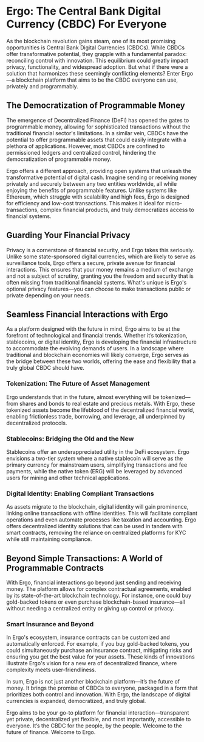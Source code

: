 # Ergo: The Central Bank Digital Currency (CBDC) For Everyone

As the blockchain revolution gains steam, one of its most promising opportunities is Central Bank Digital Currencies (CBDCs). While CBDCs offer transformative potential, they grapple with a fundamental paradox: reconciling control with innovation. This equilibrium could greatly impact privacy, functionality, and widespread adoption. But what if there were a solution that harmonizes these seemingly conflicting elements? Enter Ergo—a blockchain platform that aims to be the CBDC everyone can use, privately and programmably.

## The Democratization of Programmable Money

The emergence of Decentralized Finance (DeFi) has opened the gates to programmable money, allowing for sophisticated transactions without the traditional financial sector's limitations. In a similar vein, CBDCs have the potential to offer programmable assets that could easily integrate with a plethora of applications. However, most CBDCs are confined to permissioned ledgers and centralized control, hindering the democratization of programmable money. 

Ergo offers a different approach, providing open systems that unleash the transformative potential of digital cash. Imagine sending or receiving money privately and securely between any two entities worldwide, all while enjoying the benefits of programmable features. Unlike systems like Ethereum, which struggle with scalability and high fees, Ergo is designed for efficiency and low-cost transactions. This makes it ideal for micro-transactions, complex financial products, and truly democratizes access to financial systems.

## Guarding Your Financial Privacy

Privacy is a cornerstone of financial security, and Ergo takes this seriously. Unlike some state-sponsored digital currencies, which are likely to serve as surveillance tools, Ergo offers a secure, private avenue for financial interactions. This ensures that your money remains a medium of exchange and not a subject of scrutiny, granting you the freedom and security that is often missing from traditional financial systems. What's unique is Ergo's optional privacy features—you can choose to make transactions public or private depending on your needs.

## Seamless Financial Interactions with Ergo

As a platform designed with the future in mind, Ergo aims to be at the forefront of technological and financial trends. Whether it’s tokenization, stablecoins, or digital identity, Ergo is developing the financial infrastructure to accommodate the evolving demands of users. In a landscape where traditional and blockchain economies will likely converge, Ergo serves as the bridge between these two worlds, offering the ease and flexibility that a truly global CBDC should have.

### Tokenization: The Future of Asset Management

Ergo understands that in the future, almost everything will be tokenized—from shares and bonds to real estate and precious metals. With Ergo, these tokenized assets become the lifeblood of the decentralized financial world, enabling frictionless trade, borrowing, and leverage, all underpinned by decentralized protocols.

### Stablecoins: Bridging the Old and the New

Stablecoins offer an underappreciated utility in the DeFi ecosystem. Ergo envisions a two-tier system where a native stablecoin will serve as the primary currency for mainstream users, simplifying transactions and fee payments, while the native token (ERG) will be leveraged by advanced users for mining and other technical applications.

### Digital Identity: Enabling Compliant Transactions

As assets migrate to the blockchain, digital identity will gain prominence, linking online transactions with offline identities. This will facilitate compliant operations and even automate processes like taxation and accounting. Ergo offers decentralized identity solutions that can be used in tandem with smart contracts, removing the reliance on centralized platforms for KYC while still maintaining compliance.

## Beyond Simple Transactions: A World of Programmable Contracts

With Ergo, financial interactions go beyond just sending and receiving money. The platform allows for complex contractual agreements, enabled by its state-of-the-art blockchain technology. For instance, one could buy gold-backed tokens or even purchase blockchain-based insurance—all without needing a centralized entity or giving up control or privacy.

### Smart Insurance and Beyond

In Ergo's ecosystem, insurance contracts can be customized and automatically enforced. For example, if you buy gold-backed tokens, you could simultaneously purchase an insurance contract, mitigating risks and ensuring you get the best value for your assets. These kinds of innovations illustrate Ergo's vision for a new era of decentralized finance, where complexity meets user-friendliness.

In sum, Ergo is not just another blockchain platform—it’s the future of money. It brings the promise of CBDCs to everyone, packaged in a form that prioritizes both control and innovation. With Ergo, the landscape of digital currencies is expanded, democratized, and truly global.

Ergo aims to be your go-to platform for financial interaction—transparent yet private, decentralized yet flexible, and most importantly, accessible to everyone. It’s the CBDC for the people, by the people. Welcome to the future of finance. Welcome to Ergo.